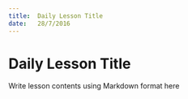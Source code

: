 ```yaml
---
title:  Daily Lesson Title
date:   28/7/2016
---
```


# Daily Lesson Title

Write lesson contents using Markdown format here